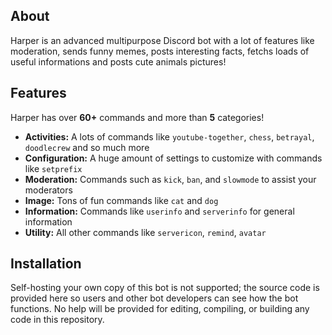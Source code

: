 ## About
Harper is an advanced multipurpose Discord bot with a lot of features like moderation, sends funny memes, posts interesting facts, fetchs loads of useful informations and posts cute animals pictures!

## Features
Harper has over **60+** commands and more than **5** categories!

  - **Activities:** A lots of commands like `youtube-together`, `chess`, `betrayal`, `doodlecrew` and so much more
  - **Configuration:** A huge amount of settings to customize with commands like `setprefix`
  - **Moderation:** Commands such as `kick`, `ban`, and `slowmode` to assist your moderators
  - **Image:** Tons of fun commands like `cat` and `dog`
  - **Information:** Commands like `userinfo` and `serverinfo` for general information
  - **Utility:** All other commands like `servericon`, `remind`, `avatar`

## Installation
Self-hosting your own copy of this bot is not supported; the source code is provided here so users and other bot developers can see how the bot functions. No help will be provided for editing, compiling, or building any code in this repository.
